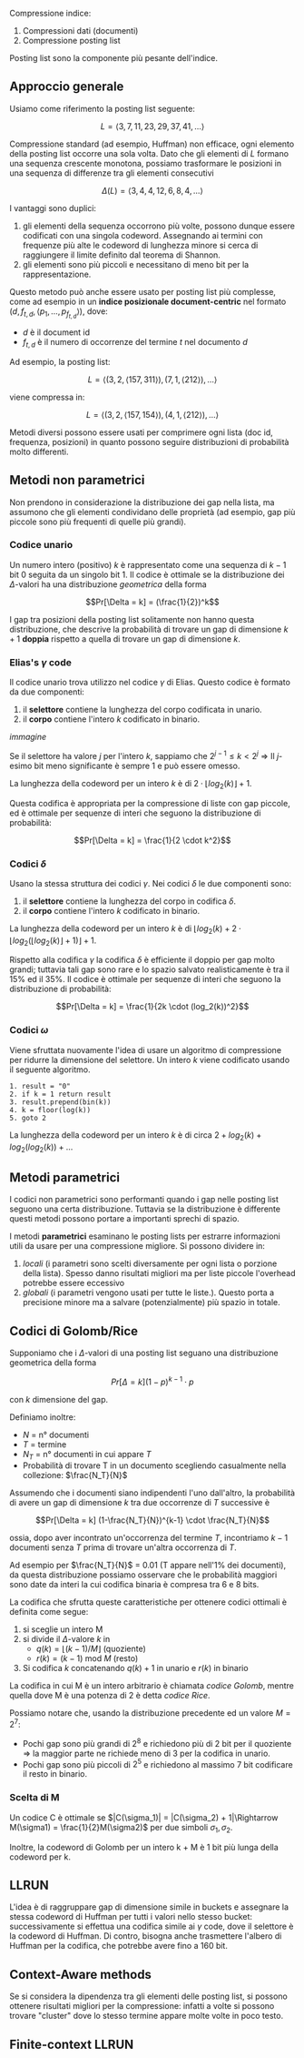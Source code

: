 
Compressione indice:
1. Compressioni dati (documenti)
2. Compressione posting list

Posting list sono la componente più pesante dell'indice.

## Approccio generale

Usiamo come riferimento la posting list seguente:

$$L = \langle 3, 7, 11, 23, 29, 37, 41, \dots \rangle $$

Compressione standard (ad esempio, Huffman) non efficace, ogni elemento della posting list occorre una sola volta.
Dato che gli elementi di $L$ formano una sequenza crescente monotona, possiamo trasformare le posizioni in una sequenza di differenze tra gli elementi consecutivi

$$\Delta (L) = \langle 3, 4, 4, 12, 6, 8, 4, \dots \rangle $$

I vantaggi sono duplici:
1. gli elementi della sequenza occorrono più volte, possono dunque essere codificati con una singola codeword. Assegnando ai termini con frequenze più alte le codeword di lunghezza minore si cerca di raggiungere il limite definito dal teorema di Shannon.
2. gli elementi sono più piccoli e necessitano di meno bit per la rappresentazione.

Questo metodo può anche essere usato per posting list più complesse, come ad esempio in un **indice posizionale document-centric** nel formato $(d, f_{t, d}, \langle p_1, \dots, p_{f_{t, d}} \rangle )$, dove:

- $d$ è il document id 
- $f_{t, d}$ è il numero di occorrenze del termine $t$ nel documento $d$

Ad esempio, la posting list:

$$L = \langle 
(3, 2, \langle 157, 311 \rangle),
(7, 1, \langle 212 \rangle),
\dots 
\rangle $$

viene compressa in:

$$L = \langle 
(3, 2, \langle 157, 154 \rangle),
(4, 1, \langle 212 \rangle),
\dots 
\rangle $$

Metodi diversi possono essere usati per comprimere ogni lista (doc id, frequenza, posizioni) in quanto possono seguire distribuzioni di probabilità molto differenti.

## Metodi non parametrici

Non prendono in considerazione la distribuzione dei gap nella lista, ma assumono che gli elementi condividano delle proprietà (ad esempio, gap più piccole sono più frequenti di quelle più grandi).

### Codice unario

Un numero intero (positivo) $k$ è rappresentato come una sequenza di $k-1$ bit 0 seguita da un singolo bit 1. 
Il codice è ottimale se la distribuzione dei $\Delta$-valori ha una distribuzione *geometrica* della forma

$$Pr[\Delta = k] = (\frac{1}{2})^k$$

I gap tra posizioni della posting list solitamente non hanno questa distribuzione, che descrive la probabilità di trovare un gap di dimensione $k + 1$ **doppia** rispetto a quella di trovare un gap di dimensione $k$.

### Elias's $\gamma$ code
Il codice unario trova utilizzo nel codice $\gamma$ di Elias.
Questo codice è formato da due componenti:
1. il **selettore** contiene la lunghezza del corpo codificata in unario.
2. il **corpo** contiene l'intero $k$ codificato in binario.

*immagine*

Se il selettore ha valore $j$ per l'intero $k$, sappiamo che $2^{j-1} \leq k \lt 2^j$ $\Rightarrow$ Il $j$-esimo bit meno significante è sempre 1 e può essere omesso.

La lunghezza della codeword per un intero $k$ è di $2 \cdot \lfloor log_2(k) \rfloor + 1$.

Questa codifica è appropriata per la compressione di liste con gap piccole, ed è ottimale per sequenze di interi che seguono la distribuzione di probabilità:

$$Pr[\Delta = k] = \frac{1}{2 \cdot k^2}$$

### Codici $\delta$

Usano la stessa struttura dei codici $\gamma$. Nei codici $\delta$ le due componenti sono:
1. il **selettore** contiene la lunghezza del corpo in codifica $\delta$.
2. il **corpo** contiene l'intero $k$ codificato in binario.

La lunghezza della codeword per un intero $k$ è di $\lfloor log_2(k) + 2 \cdot \lfloor log_2(\lfloor log_2(k) \rfloor + 1)\rfloor + 1$.

Rispetto alla codifica $\gamma$ la codifica $\delta$ è efficiente il doppio per gap molto grandi; tuttavia tali gap sono rare e lo spazio salvato realisticamente è tra il 15% ed il 35%. 
Il codice è ottimale per sequenze di interi che seguono la distribuzione di probabilità:

$$Pr[\Delta = k] = \frac{1}{2k \cdot (log_2(k))^2}$$

### Codici $\omega$

Viene sfruttata nuovamente l'idea di usare un algoritmo di compressione per ridurre la dimensione del selettore. Un intero $k$ viene codificato usando il seguente algoritmo.

```
1. result = "0"
2. if k = 1 return result
3. result.prepend(bin(k))
4. k = floor(log(k))
5. goto 2
```

La lunghezza della codeword per un intero $k$ è di circa $2 + log_2(k) + log_2(log_2(k)) + \dots$

## Metodi parametrici

I codici non parametrici sono performanti quando i gap nelle posting list seguono una certa distribuzione. Tuttavia se la distribuzione è differente questi metodi possono portare a importanti sprechi di spazio.

I metodi **parametrici** esaminano le posting lists per estrarre informazioni utili da usare per una compressione migliore. Si possono dividere in:
1. *locali* (i parametri sono scelti diversamente per ogni lista o porzione della lista). Spesso danno risultati migliori ma per liste piccole l'overhead potrebbe essere eccessivo
2. *globali* (i parametri vengono usati per tutte le liste.). Questo porta a precisione minore ma a salvare (potenzialmente) più spazio in totale.

## Codici di Golomb/Rice

Supponiamo che i $\Delta$-valori di una posting list seguano una distribuzione geometrica della forma

$$Pr[\Delta = k] (1-p)^{k-1} \cdot p$$

con $k$ dimensione del gap.

Definiamo inoltre:
- $N$ = n° documenti
- $T$ = termine
- $N_T$ = n° documenti in cui appare $T$
- Probabilità di trovare T in un documento scegliendo casualmente nella collezione: $\frac{N_T}{N}$


Assumendo che i documenti siano indipendenti l'uno dall'altro, la probabilità di avere un gap di dimensione $k$ tra due occorrenze di $T$ successive è

$$Pr[\Delta = k] (1-\frac{N_T}{N})^{k-1} \cdot \frac{N_T}{N}$$

ossia, dopo aver incontrato un'occorrenza del termine $T$, incontriamo $k-1$ documenti senza $T$ prima di trovare un'altra occorrenza di $T$.

Ad esempio per $\frac{N_T}{N}$ = 0.01 (T appare nell'1% dei documenti), da questa distribuzione possiamo osservare che le probabilità maggiori sono date da interi la cui codifica binaria è compresa tra 6 e 8 bits.

La codifica che sfrutta queste caratteristiche per ottenere codici ottimali è definita come segue:

1. si sceglie un intero M
2. si divide il $\Delta$-valore $k$ in
	- $q(k) = \lfloor (k-1)/M \rfloor$ (quoziente)
	- $r(k) = (k-1)$ mod $M$ (resto)
3. Si codifica $k$ concatenando $q(k) + 1$ in unario e $r(k)$ in binario

La codifica in cui M è un intero arbitrario è chiamata *codice Golomb*, mentre quella dove M è una potenza di 2 è detta *codice Rice*.

Possiamo notare che, usando la distribuzione precedente ed un valore $M = 2^7$:
- Pochi gap sono più grandi di $2^8$ e richiedono più di 2 bit per il quoziente $\Rightarrow$ la maggior parte ne richiede meno di 3 per la codifica in unario.
- Pochi gap sono più piccoli di $2^5$ e richiedono al massimo 7 bit codificare il resto in binario.

### Scelta di M

Un codice C è ottimale se $|C(\sigma_1)| = |C(\sigma_2) + 1|\Rightarrow M(\sigma1) = \frac{1}{2}M(\sigma2)$ per due simboli $\sigma_1, \sigma_2$.

Inoltre, la codeword di Golomb per un intero k + M è 1 bit più lunga della codeword per k.


## LLRUN

L'idea è di raggruppare gap di dimensione simile in buckets e assegnare la stessa codeword di Huffman per tutti i valori nello stesso bucket: successivamente si effettua una codifica simile ai $\gamma$ code, dove il selettore è la codeword di Huffman. Di contro, bisogna anche trasmettere l'albero di Huffman per la codifica, che potrebbe avere fino a 160 bit.

## Context-Aware methods

Se si considera la dipendenza tra gli elementi delle posting list, si possono ottenere risultati migliori per la compressione: infatti a volte si possono trovare "cluster" dove lo stesso termine appare molte volte in poco testo.

## Finite-context LLRUN


